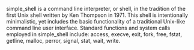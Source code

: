 simple_shell is a command line interpreter, or shell, in the tradition of the first Unix shell written by Ken Thompson in 1971.
This shell is intentionally minimalistic, yet includes the basic functionality of a traditional Unix-like command line user interface.
Standard functions and system calls employed in simple_shell include: access, execve, exit, fork, free, fstat, getline, malloc, perror, signal, stat, wait, write.
